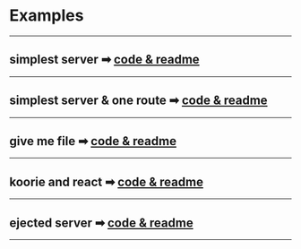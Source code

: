 # Examples

___

## simplest server ➡︎ [code & readme](https://github.com/simonedelpopolo/koorie/blob/main/docs/simplest-server/) 

___

## simplest server & one route ➡︎ [code & readme](https://github.com/simonedelpopolo/koorie/blob/main/docs/simplest-server-one-route/)

___

## give me file ➡︎ [code & readme](https://github.com/simonedelpopolo/koorie/blob/main/docs/give-me-file/)

___

## koorie and react ➡︎ [code & readme](https://github.com/simonedelpopolo/koorie/blob/main/docs/koorie-and-react/)

___



## ejected server ➡︎ [code & readme](https://github.com/simonedelpopolo/koorie/blob/main/docs/ejected-server/)

___

